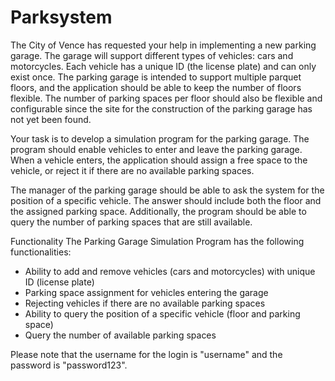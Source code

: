 # Parksystem


The City of Vence has requested your help in implementing a new parking garage. The garage will support different types of vehicles: cars and motorcycles. Each vehicle has a unique ID (the license plate) and can only exist once. The parking garage is intended to support multiple parquet floors, and the application should be able to keep the number of floors flexible. The number of parking spaces per floor should also be flexible and configurable since the site for the construction of the parking garage has not yet been found.

Your task is to develop a simulation program for the parking garage. The program should enable vehicles to enter and leave the parking garage. When a vehicle enters, the application should assign a free space to the vehicle, or reject it if there are no available parking spaces.

The manager of the parking garage should be able to ask the system for the position of a specific vehicle. The answer should include both the floor and the assigned parking space. Additionally, the program should be able to query the number of parking spaces that are still available.

Functionality
The Parking Garage Simulation Program has the following functionalities:

* Ability to add and remove vehicles (cars and motorcycles) with unique ID (license plate)
* Parking space assignment for vehicles entering the garage
* Rejecting vehicles if there are no available parking spaces
* Ability to query the position of a specific vehicle (floor and parking space)
* Query the number of available parking spaces

Please note that the username for the login is "username" and the password is "password123".
